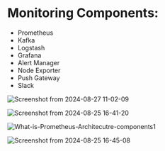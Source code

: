 # Monitoring Components:
- Prometheus
- Kafka
- Logstash
- Grafana
- Alert Manager
- Node Exporter
- Push Gateway
- Slack 


![Screenshot from 2024-08-27 11-02-09](https://github.com/user-attachments/assets/95bf0ac2-03f0-4a78-9bbb-5ecb3104a306)


![Screenshot from 2024-08-25 16-41-20](https://github.com/user-attachments/assets/e403cbda-0534-4c85-976a-f139920dbaec)

![What-is-Prometheus-Architecutre-components1](https://github.com/user-attachments/assets/4bec5f99-1831-448f-8d5d-f7c44e14d0a5)

![Screenshot from 2024-08-25 16-45-08](https://github.com/user-attachments/assets/7e4495d9-cacc-4c54-bb68-136aed2ac87b)
